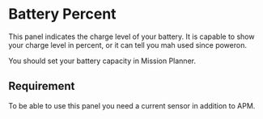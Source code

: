# Battery Percent #

This panel indicates the charge level of your battery.
It is capable to show your charge level in percent, or it can tell you mah used since poweron.

You should set your battery capacity in Mission Planner.

## Requirement ##

To be able to use this panel you need a current sensor in addition to APM.